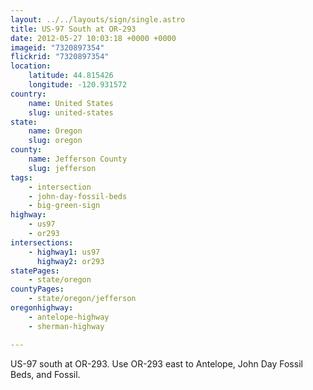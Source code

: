 ```yaml
---
layout: ../../layouts/sign/single.astro
title: US-97 South at OR-293
date: 2012-05-27 10:03:18 +0000 +0000
imageid: "7320897354"
flickrid: "7320897354"
location:
    latitude: 44.815426
    longitude: -120.931572
country:
    name: United States
    slug: united-states
state:
    name: Oregon
    slug: oregon
county:
    name: Jefferson County
    slug: jefferson
tags:
    - intersection
    - john-day-fossil-beds
    - big-green-sign
highway:
    - us97
    - or293
intersections:
    - highway1: us97
      highway2: or293
statePages:
    - state/oregon
countyPages:
    - state/oregon/jefferson
oregonhighway:
    - antelope-highway
    - sherman-highway

---
```

US-97 south at OR-293.  Use OR-293 east to Antelope, John Day Fossil Beds, and Fossil.